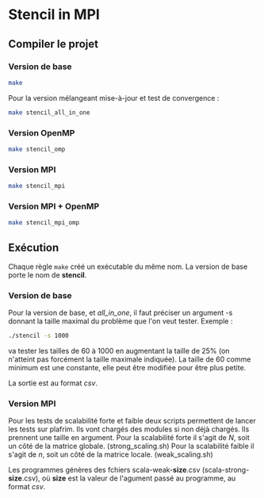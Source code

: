 # Stencil in MPI
## Compiler le projet

### Version de base
```sh
make
```

Pour la version mélangeant mise-à-jour et test de convergence :

```sh
make stencil_all_in_one
```
### Version OpenMP

```sh
make stencil_omp
```

### Version MPI

```sh
make stencil_mpi
```

### Version MPI + OpenMP

```sh
make stencil_mpi_omp
```
## Exécution

Chaque règle `make` créé un exécutable du même nom.
La version de base porte le nom de **stencil**.

### Version de base
Pour la version de base, et *all_in_one*, il faut préciser un argument -s donnant la taille maximal du problème que l'on veut tester.
Exemple :

```sh
./stencil -s 1000
```

va tester les tailles de 60 à 1000 en augmentant la taille de 25% (on n'atteint pas forcément la taille maximale indiquée).
La taille de 60 comme minimum est une constante, elle peut être modifiée pour être plus petite.

La sortie est au format *csv*.

### Version MPI

Pour les tests de scalabilité forte et faible deux scripts permettent de lancer les tests sur plafrim.
Ils vont chargés des modules si non déjà chargés.
Ils prennent une taille en argument.
Pour la scalabilité forte il s'agit de *N*, soit un côté de la matrice globale. (strong_scaling.sh)
Pour la scalabilité faible il s'agit de *n*, soit un côté de la matrice locale. (weak_scaling.sh)

Les programmes génères des fchiers scala-weak-**size**.csv (scala-strong-**size**.csv), où **size** est la valeur de l'agument passé au programme, au format *csv*.